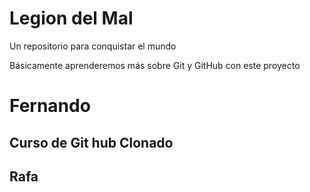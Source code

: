 # Legion del Mal
Un repositorio para conquistar el mundo

Básicamente aprenderemos más sobre Git y GitHub con este proyecto


# Fernando


## Curso de Git hub Clonado
## Rafa